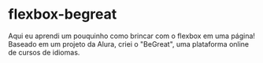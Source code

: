 # flexbox-begreat
Aqui eu aprendi um pouquinho como brincar com o flexbox em uma página! 
Baseado em um projeto da Alura, criei o "BeGreat", uma plataforma online de cursos de idiomas. 
